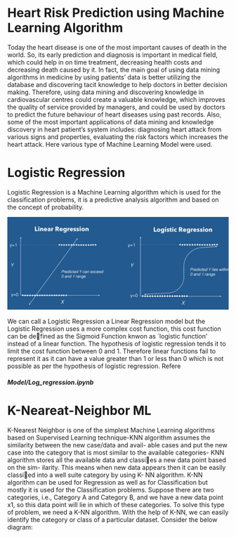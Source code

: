 # Heart Risk Prediction using Machine Learning Algorithm
Today the heart disease is one of the most important causes of death in the world. So, its early prediction and diagnosis 
is important in medical field, which could help in on time treatment, decreasing health costs and decreasing death caused by 
it. In fact, the main goal of using data mining algorithms in medicine by using patients’ data is better utilizing the database
and discovering tacit knowledge to help doctors in better decision making. Therefore, using data mining and discovering knowledge 
in cardiovascular centres could create a valuable knowledge, which improves the quality of service provided by managers, and could 
be used by doctors to predict the future behaviour of heart diseases using past records. Also, some of the most important applications 
of data mining and knowledge discovery in heart patient’s system includes: diagnosing heart attack from various signs and properties, 
evaluating the risk factors which increases the heart attack. Here various type of Machine Learning Model were used. 

# Logistic Regression
Logistic Regression is a Machine Learning algorithm which is used for the classification problems, it is a predictive analysis algorithm and based on the concept of probability.

![](Images/lr1.png)

We can call a Logistic Regression a Linear Regression model but the Logistic Regression uses a
more complex cost function, this cost function can be defined as the Sigmoid Function knwon as
`logistic function' instead of a linear function. The hypothesis of logistic regression tends it to limit the cost function between 0 and 1. Therefore linear functions fail to represent it as it can have a value greater than 1 or less than 0 which
is not possible as per the hypothesis of logistic regression.  Refere 
##### Model/Log_regression.ipynb

# K-Neareat-Neighbor ML
K-Nearest Neighbor is one of the simplest Machine Learning algorithms based on Supervised
Learning technique-KNN algorithm assumes the similarity between the new case/data and avail-
able cases and put the new case into the category that is most similar to the available categories-
KNN algorithm stores all the available data and classies a new data point based on the sim-
ilarity. This means when new data appears then it can be easily classied into a well suite
category by using K- NN algorithm. K-NN algorithm can be used for Regression as well as for
Classification but mostly it is used for the Classification problems.
Suppose there are two categories, i.e., Category A and Category B, and we have a new data
point x1, so this data point will lie in which of these categories. To solve this type of problem,
we need a K-NN algorithm. With the help of K-NN, we can easily identify the category or class
of a particular dataset. Consider the below diagram:


